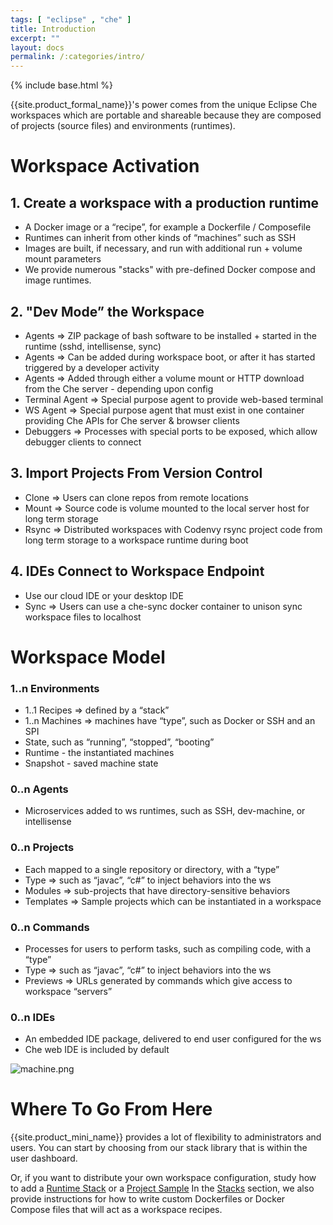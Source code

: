 ```yaml
---
tags: [ "eclipse" , "che" ]
title: Introduction
excerpt: ""
layout: docs
permalink: /:categories/intro/
---
```

{% include base.html %}

{{site.product_formal_name}}'s power comes from the unique Eclipse Che workspaces which are portable and shareable because they are composed of projects (source files) and environments (runtimes). 

# Workspace Activation
## 1. Create a workspace with a production runtime

- A Docker image or a “recipe”, for example a Dockerfile / Composefile
- Runtimes can inherit from other kinds of “machines” such as SSH 
- Images are built, if necessary, and run with additional run + volume mount parameters
- We provide numerous "stacks" with pre-defined Docker compose and image runtimes.

## 2. "Dev Mode” the Workspace

- Agents ⇒ ZIP package of bash software to be installed + started in the runtime (sshd, intellisense, sync)
- Agents ⇒ Can be added during workspace boot, or after it has started triggered by a developer activity
- Agents ⇒ Added through either a volume mount or HTTP download from the Che server - depending upon config
- Terminal Agent ⇒ Special purpose agent to provide web-based terminal
- WS Agent ⇒ Special purpose agent that must exist in one container providing Che APIs for Che server & browser clients
- Debuggers ⇒ Processes with special ports to be exposed, which allow debugger clients to connect

## 3. Import Projects From Version Control

- Clone ⇒ Users can clone repos from remote locations
- Mount ⇒ Source code is volume mounted to the local server host for long term storage
- Rsync ⇒ Distributed workspaces with Codenvy rsync project code from long term storage to a workspace runtime during boot

## 4. IDEs Connect to Workspace Endpoint

- Use our cloud IDE or your desktop IDE
- Sync ⇒ Users can use a che-sync docker container to unison sync workspace files to localhost

# Workspace Model

### 1..n Environments

- 1..1 Recipes ⇒ defined by a “stack”
- 1..n Machines ⇒ machines have “type”, such as Docker or SSH and an SPI
- State, such as “running”, “stopped”, “booting”
- Runtime - the instantiated machines
- Snapshot - saved machine state

### 0..n Agents

- Microservices added to ws runtimes, such as SSH, dev-machine, or intellisense

### 0..n Projects

- Each mapped to a single repository or directory, with a “type”
- Type ⇒ such as “javac”, “c#” to inject behaviors into the ws
- Modules ⇒ sub-projects that have directory-sensitive behaviors
- Templates ⇒ Sample projects which can be instantiated in a workspace

### 0..n Commands

- Processes for users to perform tasks, such as compiling code, with a “type”
- Type ⇒ such as “javac”, “c#” to inject behaviors into the ws
- Previews ⇒ URLs generated by commands which give access to workspace “servers”

### 0..n IDEs

- An embedded IDE package, delivered to end user configured for the ws
- Che web IDE is included by default

![machine.png]({{base}}{{site.links["machine.png"]}})

# Where To Go From Here  
{{site.product_mini_name}} provides a lot of flexibility to administrators and users. You can start by choosing from our stack library that is within the user dashboard.

Or, if you want to distribute your own workspace configuration, study how to add a [Runtime Stack]({{base}}{{site.links["ws-stacks"]}}) or a [Project Sample]({{base}}{{site.links["ws-samples"]}})
In the [Stacks]({{base}}{{site.links["ws-stacks"]}}) section, we also provide instructions for how to write custom Dockerfiles or Docker Compose files that will act as a workspace recipes.
